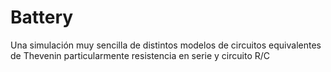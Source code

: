 # Battery
Una simulación muy sencilla de distintos modelos de circuitos equivalentes de Thevenin
particularmente resistencia en serie y circuito R/C
